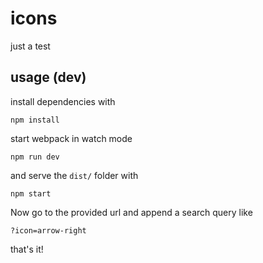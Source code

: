 # icons

just a test

## usage (dev)

install dependencies with

```
npm install
```

start webpack in watch mode

```
npm run dev
```

and serve the `dist/` folder with

```
npm start
```

Now go to the provided url and append a search query like

```
?icon=arrow-right
```

that's it!
